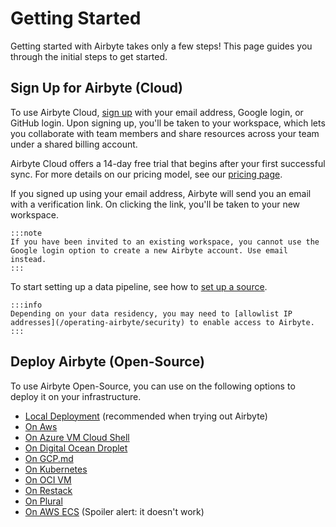 # Getting Started

Getting started with Airbyte takes only a few steps! This page guides you through the initial steps to get started.

## Sign Up for Airbyte (Cloud)

To use Airbyte Cloud, [sign up](https://cloud.airbyte.io/signup) with your email address, Google login, or GitHub login. Upon signing up, you'll be taken to your workspace, which lets you collaborate with team members and share resources across your team under a shared billing account.

Airbyte Cloud offers a 14-day free trial that begins after your first successful sync. For more details on our pricing model, see our [pricing page](https://www.airbyte.com/pricing).

If you signed up using your email address, Airbyte will send you an email with a verification link. On clicking the link, you'll be taken to your new workspace. 

    :::note
    If you have been invited to an existing workspace, you cannot use the Google login option to create a new Airbyte account. Use email instead. 
    :::

To start setting up a data pipeline, see how to [set up a source](/add-a-source/).

    :::info
    Depending on your data residency, you may need to [allowlist IP addresses](/operating-airbyte/security) to enable access to Airbyte.
    :::

## Deploy Airbyte (Open-Source)

To use Airbyte Open-Source, you can use on the following options to deploy it on your infrastructure.

- [Local Deployment](local-deployment.md) (recommended when trying out Airbyte)
- [On Aws](on-aws-ec2.md)
- [On Azure VM Cloud Shell](on-azure-vm-cloud-shell.md)
- [On Digital Ocean Droplet](on-digitalocean-droplet.md)
- [On GCP.md](on-gcp-compute-engine.md)
- [On Kubernetes](on-kubernetes-via-helm.md)
- [On OCI VM](on-oci-vm.md)
- [On Restack](on-restack.md)
- [On Plural](on-plural.md)
- [On AWS ECS](on-aws-ecs.md)  (Spoiler alert: it doesn't work)
